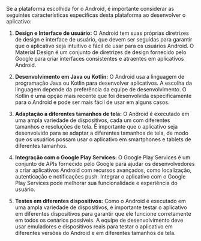 Se a plataforma escolhida for o Android, é importante considerar as seguintes características específicas desta plataforma ao desenvolver o aplicativo:


1. **Design e Interface de usuário:** O Android tem suas próprias diretrizes de design e interface de usuário, que devem ser seguidas para garantir que o aplicativo seja intuitivo e fácil de usar para os usuários Android. O Material Design é um conjunto de diretrizes de design fornecido pelo Google para criar interfaces consistentes e atraentes em aplicativos Android.

2. **Desenvolvimento em Java ou Kotlin:** O Android usa a linguagem de programação Java ou Kotlin para desenvolver aplicativos. A escolha da linguagem depende da preferência da equipe de desenvolvimento. O Kotlin é uma opção mais recente que foi desenvolvida especificamente para o Android e pode ser mais fácil de usar em alguns casos.

3. **Adaptação a diferentes tamanhos de tela:** O Android é executado em uma ampla variedade de dispositivos, cada um com diferentes tamanhos e resoluções de tela. É importante que o aplicativo seja desenvolvido para se adaptar a diferentes tamanhos de tela, de modo que os usuários possam usar o aplicativo em smartphones e tablets de diferentes tamanhos.

4. **Integração com o Google Play Services:** O Google Play Services é um conjunto de APIs fornecido pelo Google para ajudar os desenvolvedores a criar aplicativos Android com recursos avançados, como localização, autenticação e notificações push. Integrar o aplicativo com o Google Play Services pode melhorar sua funcionalidade e experiência do usuário.

5. **Testes em diferentes dispositivos:** Como o Android é executado em uma ampla variedade de dispositivos, é importante testar o aplicativo em diferentes dispositivos para garantir que ele funcione corretamente em todos os cenários possíveis. A equipe de desenvolvimento deve usar emuladores e dispositivos reais para testar o aplicativo em diferentes versões do Android e em diferentes tamanhos de tela.

